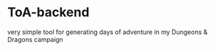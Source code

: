 # ToA-backend
very simple tool for generating days of adventure in my Dungeons &amp; Dragons campaign
